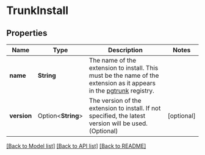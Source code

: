 # TrunkInstall

## Properties

Name | Type | Description | Notes
------------ | ------------- | ------------- | -------------
**name** | **String** | The name of the extension to install. This must be the name of the extension as it appears in the [pgtrunk](https://pgt.dev) registry. | 
**version** | Option<**String**> | The version of the extension to install. If not specified, the latest version will be used. (Optional) | [optional]

[[Back to Model list]](../README.md#documentation-for-models) [[Back to API list]](../README.md#documentation-for-api-endpoints) [[Back to README]](../README.md)


